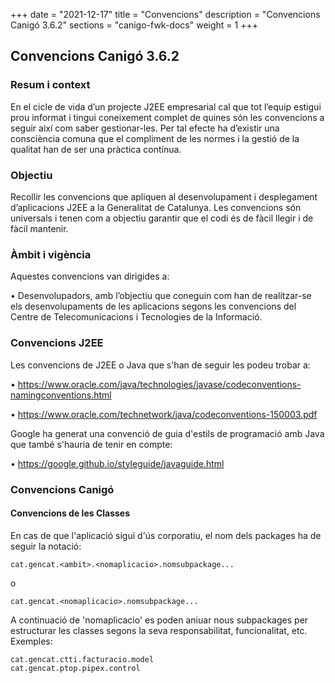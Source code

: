 +++
date        = "2021-12-17"
title       = "Convencions"
description = "Convencions Canigó 3.6.2"
sections    = "canigo-fwk-docs"
weight      = 1
+++

## Convencions Canigó 3.6.2

### Resum i context

En el cicle de vida d’un projecte J2EE empresarial cal que tot l’equip estigui prou informat i tingui coneixement complet de quines són les convencions a seguir així com saber gestionar-les. Per tal efecte ha d’existir una consciència comuna que el compliment de les normes i la gestió de la qualitat han de ser una pràctica contínua.

### Objectiu

Recollir les convencions que apliquen al desenvolupament i desplegament d’aplicacions J2EE a la Generalitat de Catalunya.
Les convencions són universals i tenen com a objectiu garantir que el codi és de fàcil llegir i de fàcil mantenir.


### Àmbit i vigència

Aquestes convencions van dirigides a:

• Desenvolupadors, amb l’objectiu que coneguin com han de realitzar-se els desenvolupaments de les aplicacions segons les convencions del Centre de Telecomunicacions i Tecnologies de la Informació.

### Convencions J2EE

Les convencions de J2EE o Java que s'han de seguir les podeu trobar a:

• https://www.oracle.com/java/technologies/javase/codeconventions-namingconventions.html

• https://www.oracle.com/technetwork/java/codeconventions-150003.pdf

Google ha generat una convenció de guia d'estils de programació amb Java que també s'hauria de tenir en compte:

• https://google.github.io/styleguide/javaguide.html


### Convencions Canigó

#### Convencions de les Classes

En cas de que l'aplicació sigui d'ús corporatiu, el nom dels packages ha de seguir la notació:

```
cat.gencat.<ambit>.<nomaplicacio>.nomsubpackage...
```

o

```
cat.gencat.<nomaplicacio>.nomsubpackage...
```

A continuació de 'nomaplicacio' es poden aniuar nous subpackages per estructurar les classes segons la seva responsabilitat, funcionalitat, etc.
Exemples:

```
cat.gencat.ctti.facturacio.model
cat.gencat.ptop.pipex.control
```
